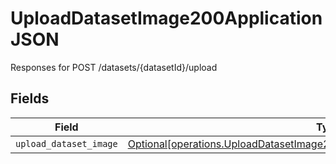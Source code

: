 # UploadDatasetImage200ApplicationJSON

Responses for POST /datasets/{datasetId}/upload


## Fields

| Field                                                                                                                                                                  | Type                                                                                                                                                                   | Required                                                                                                                                                               | Description                                                                                                                                                            |
| ---------------------------------------------------------------------------------------------------------------------------------------------------------------------- | ---------------------------------------------------------------------------------------------------------------------------------------------------------------------- | ---------------------------------------------------------------------------------------------------------------------------------------------------------------------- | ---------------------------------------------------------------------------------------------------------------------------------------------------------------------- |
| `upload_dataset_image`                                                                                                                                                 | [Optional[operations.UploadDatasetImage200ApplicationJSONDatasetUploadOutput]](undefined/models/operations/uploaddatasetimage200applicationjsondatasetuploadoutput.md) | :heavy_minus_sign:                                                                                                                                                     | N/A                                                                                                                                                                    |